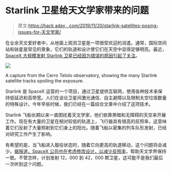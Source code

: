 # Starlink 卫星给天文学家带来的问题

> 原文:[https://hack aday . com/2019/11/20/starlink-satellites-posing-issues-for-天文学家/](https://hackaday.com/2019/11/20/starlink-satellites-posing-issues-for-astronomers/)

在业余天文爱好者中，从地面上观测卫星是一项很受欢迎的消遣。通常，国际空间站和铱星是常见的景象，它们的轨道和设计使它们在天空中显得足够明亮。最近， [SpaceX 大规模发射 Starlink 卫星已经因为错误的原因引起了关注](https://twitter.com/89Marvaz/status/1196356715270291456)。

![](../Images/48d57fd375331fab8dea64fde804d690.png)

A capture from the Cerro Telolo observatory, showing the many Starlink satellite tracks spoiling the exposure.

Starlink 是 SpaceX 运营的一个项目，通过卫星提供互联网，使用各种技术来保持低延迟和高带宽。人们在谈论卫星间激光通信、自主避障以及限制太空垃圾数量的特殊设计。今年早些时候，我们已经在一篇综合文章中介绍了这项技术。

Starlink 飞船长期以来一直困扰着天文学家，他们依靠黑暗和无障碍的天空来开展工作。现在有大量的卫星在相对较低的轨道上，飞行器具有很高的反照率，这意味着它们反射了大量照射到它们身上的阳光。随着飞船以密集的列车队形发射，已经对研究工作产生了影响。

有希望的是，当飞船进入服役状态时，随着它向更高的轨道移动，这个问题将会减少。[据报道，SpaceX 公司也在考虑修改设计，以减少反照率](https://twitter.com/elonmusk/status/1132908689860415488?lang=en)，帮助天文学界保持一致。不管怎样，计划发射 12，000 到 42，000 颗卫星，这可能不是我们最后一次听到这个问题。